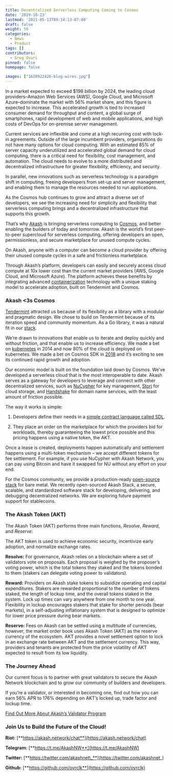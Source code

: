 ```yaml
---
title: Decentralized Serverless Computing Coming to Cosmos
date: '2019-10-23'
lastmod: '2021-05-13T09:14:13-07:00'
draft: false
weight: 50
categories:
  - News
  - Product
tags: []
contributors:
  - Greg Osuri
pinned: false
homepage: false

images: ["1620922426-blog-wires.jpg"]
---
```

In a market expected to exceed $198 billion by 2024, the leading cloud providers–Amazon Web Services (AWS), Google Cloud, and Microsoft Azure–dominate the market with 56% market share, and this figure is expected to increase. This accelerated growth is tied to increased consumer demand for throughput and content, a global surge of smartphones, rapid development of web and mobile applications, and high costs of DevOps for on-premise server management.

Current services are inflexible and come at a high recurring cost with lock-in agreements. Outside of the large incumbent providers, organizations do not have many options for cloud computing. With an estimated 85% of server capacity underutilized and accelerated global demand for cloud computing, there is a critical need for flexibility, cost management, and automation. The cloud needs to evolve to a more distributed and decentralized infrastructure for greater flexibility, efficiency, and security.

In parallel, new innovations such as serverless technology is a paradigm shift in computing, freeing developers from set-up and server management, and enabling them to manage the resources needed to run applications.

As the Cosmos hub continues to grow and attract a diverse set of developers, we see the increasing need for simplicity and flexibility that serverless computing brings and a decentralized infrastructure that supports this growth.

That’s why [Akash](https://akash.network/) is bringing serverless computing to [Cosmos](https://hub.cosmos.network/), and better enabling the builders of today and tomorrow. Akash is the world’s first peer-to-peer supercloud for serverless computing, offering developers an open, permissionless, and secure marketplace for unused compute cycles.

On Akash, anyone with a computer can become a cloud provider by offering their unused compute cycles in a safe and frictionless marketplace.

Through Akash’s platform, developers can easily and securely access cloud compute at 10x lower cost than the current market providers (AWS, Google Cloud, and Microsoft Azure). The platform achieves these benefits by integrating advanced [containerization](https://techcrunch.com/2017/11/21/overclock-labs-bets-on-kubernetes-to-help-companies-automate-their-cloud-infrastructure/) technology with a unique staking model to accelerate adoption, built on Tendermint and Cosmos.

### **Akash <3s Cosmos**

[Tendermint](https://tendermint.com/) attracted us because of its flexibility as a library with a modular and pragmatic design. We chose to build on Tendermint because of its iteration speed and community momentum. As a Go library, it was a natural fit in our [stack](https://github.com/ovrclk).

We’re drawn to innovations that enable us to iterate and deploy quickly and without friction, and that enable us to increase efficiency. We made a bet on [kubernetes](https://www.youtube.com/watch?v=Z-JSQpScYck&t=4s) in 2014 and now 80% of the cloud is deployed on kubernetes. We made a bet on Cosmos SDK in [2018](https://github.com/ovrclk/akash/commit/ce720c089ad2f33408abe32ac514a29a81f6a3c1) and it’s exciting to see its continued rapid growth and adoption.

Our economic model is built on the foundation laid down by Cosmos. We’ve developed a serverless cloud that is the most interoperable to date. Akash serves as a gateway for developers to leverage and connect with other decentralized services, such as [NuCypher](https://www.nucypher.com/) for key management, [Storj](https://storj.io/) for cloud storage, and [Handshake](https://handshake.org/) for domain name services, with the least amount of friction possible. 

The way it works is simple:

1.  Developers define their needs in a [simple contract language called SDL](https://github.com/ovrclk/akash/tree/master/sdl).
    
2.  They place an order on the marketplace for which the providers bid for workloads, thereby guaranteeing the lowest price possible and this pricing happens using a native token, the AKT. 
    

Once a lease is created, deployments happen automatically and settlement happens using a multi-token mechanism – we accept different tokens for fee settlement. For example, if you use NuCypher with Akash Network, you can pay using Bitcoin and have it swapped for NU without any effort on your end.

For the Cosmos community, we provide a production-ready [open-source stack](https://github.com/ovrclk/stack) for bare metal. We recently open-sourced Akash Stack, a secure, scalable, and standardized software stack for developing, delivering, and debugging decentralized networks. We are exploring future payment support for stablecoins.

### **The Akash Token (AKT)** 

The Akash Token (AKT) performs three main functions, _Resolve_, _Reward_, and _Reserve_:

The AKT token is used to achieve economic security, incentivize early adoption, and normalize exchange rates.  

**Resolve:** For governance, Akash relies on a blockchain where a set of validators vote on proposals. Each proposal is weighed by the proposer’s voting power, which is the total tokens they staked and the tokens bonded to them (stakers can delegate voting power to validators). 

**Reward:** Providers on Akash stake tokens to subsidize operating and capital expenditures. Stakers are rewarded proportional to the number of tokens staked, the length of lockup time, and the overall tokens staked in the system. Lock up times can vary anywhere from one month to one year. Flexibility in lockup encourages stakers that stake for shorter periods (bear markets), in a self-adjusting inflationary system that is designed to optimize for lower price pressure during bear markets.

**Reserve:** Fees on Akash can be settled using a multitude of currencies, however, the market order book uses Akash Token (AKT) as the reserve currency of the ecosystem. AKT provides a novel settlement option to lock in an exchange rate between AKT and the settlement currency. This way, providers and tenants are protected from the price volatility of AKT expected to result from its low liquidity.

### **The Journey Ahead**

Our current focus is to partner with great validators to secure the Akash Network blockchain and to grow our community of builders and developers.

If you’re a validator, or interested in becoming one, find out how you can earn 56% APR to 176% depending on AKT’s locked up, trade factor and lockup time.

[Find Out More About Akash’s Validator Program](https://akash.network/validators)

### **Join Us to Build the Future of the Cloud!**

**Riot:** [**https://akash.network/chat**](https://akash.network/chat)

**Telegram:** [**https://t.me/AkashNW**](https://t.me/AkashNW)

**Twitter:** [**https://twitter.com/akashnet\_**](https://twitter.com/akashnet_)

**Github:** [**https://github.com/ovrclk**](https://github.com/ovrclk)